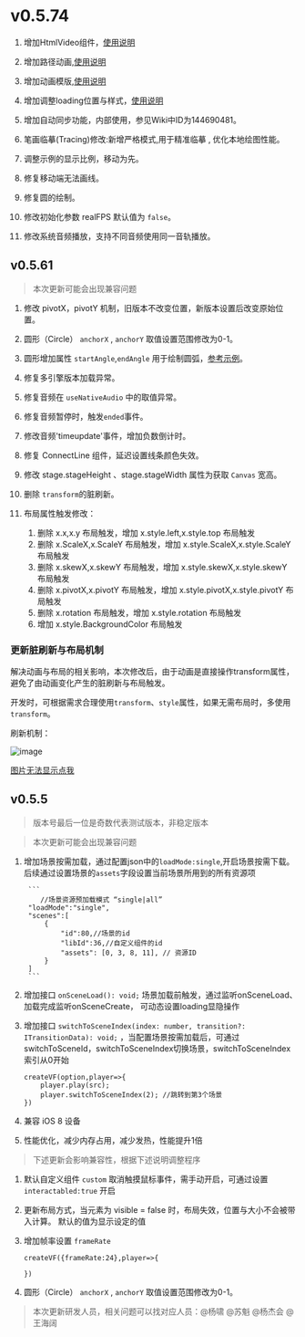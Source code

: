 # v0.5.74

1. 增加HtmlVideo组件，[使用说明](https://vipkid-edu.github.io/vf-docs/gui/video.html#%E5%B1%9E%E6%80%A7)

1. 增加路径动画,[使用说明](https://vipkid-edu.github.io/vf-docs/handbook/animation.html#%E8%B7%AF%E5%BE%84%E5%8A%A8%E7%94%BB)

1. 增加动画模版,[使用说明](https://vipkid-edu.github.io/vf-docs/handbook/animation.html#%E5%8A%A8%E7%94%BB%E6%A8%A1%E6%9D%BF)

1. 增加调整loading位置与样式，[使用说明](https://vipkid-edu.github.io/vf-docs/handbook/option.html#loading)

1. 增加自动同步功能，内部使用，参见Wiki中ID为144690481。

1. 笔画临摹(Tracing)修改:新增严格模式,用于精准临摹 , 优化本地绘图性能。

1. 调整示例的显示比例，移动为先。

1. 修复移动端无法画线。

1. 修复圆的绘制。

1. 修改初始化参数 realFPS 默认值为 `false`。

1. 修改系统音频播放，支持不同音频使用同一音轨播放。

## v0.5.61

> 本次更新可能会出现兼容问题

1. 修改 pivotX，pivotY 机制，旧版本不改变位置，新版本设置后改变原始位置。
1. 圆形（Circle） `anchorX` , `anchorY` 取值设置范围修改为0-1。
1. 圆形增加属性 `startAngle`,`endAngle` 用于绘制圆弧，[参考示例](https://vipkid-edu.github.io/vf-docs/gui/circle.html#%E7%A4%BA%E4%BE%8B)。
1. 修复多引擎版本加载异常。
1. 修复音频在 `useNativeAudio` 中的取值异常。
1. 修复音频暂停时，触发`ended`事件。
1. 修改音频'timeupdate'事件，增加负数倒计时。
1. 修复 ConnectLine 组件，延迟设置线条颜色失效。
1. 修改 stage.stageHeight 、stage.stageWidth 属性为获取 `Canvas` 宽高。
1. 删除 `transform`的脏刷新。

1. 布局属性触发修改：
    1. 删除 x.x,x.y 布局触发，增加 x.style.left,x.style.top 布局触发
    1. 删除 x.ScaleX,x.ScaleY 布局触发，增加 x.style.ScaleX,x.style.ScaleY 布局触发
    1. 删除 x.skewX,x.skewY 布局触发，增加 x.style.skewX,x.style.skewY 布局触发
    1. 删除 x.pivotX,x.pivotY 布局触发，增加 x.style.pivotX,x.style.pivotY 布局触发
    1. 删除 x.rotation 布局触发，增加 x.style.rotation 布局触发
    1. 增加 x.style.BackgroundColor 布局触发

### 更新脏刷新与布局机制
解决动画与布局的相关影响，本次修改后，由于动画是直接操作transform属性，避免了由动画变化产生的脏刷新与布局触发。

开发时，可根据需求合理使用`transform`、`style`属性，如果无需布局时，多使用`transform`。

刷新机制：

![image](https://vipkid-edu.github.io/vf-docs/assets/img/001.395e4dd8.png)

[图片无法显示点我](https://vipkid-edu.github.io/vf-docs/assets/img/001.395e4dd8.png)


## v0.5.5

> 版本号最后一位是奇数代表测试版本，非稳定版本

> 本次更新可能会出现兼容问题

1. 增加场景按需加载，通过配置json中的`loadMode:single`,开启场景按需下载。 后续通过设置场景的`assets`字段设置当前场景所用到的所有资源项

        ```
           //场景资源预加载模式 “single|all”
        "loadMode":"single",
        "scenes":[
            {
                "id":80,//场景的id
                "libId":36,//自定义组件的id
                "assets": [0, 3, 8, 11], // 资源ID
            }
        ]
        ```

1. 增加接口 `onSceneLoad(): void;` 场景加载前触发，通过监听onSceneLoad、加载完成监听onSceneCreate， 可动态设置loading显隐操作

1. 增加接口 `switchToSceneIndex(index: number, transition?: ITransitionData): void;` ，当配置场景按需加载后，可通过switchToSceneId，switchToSceneIndex切换场景，switchToSceneIndex索引从0开始

    ```
    createVF(option,player=>{
        player.play(src);
        player.switchToSceneIndex(2); //跳转到第3个场景
    })

    ```

1. 兼容 iOS 8 设备

1. 性能优化，减少内存占用，减少发热，性能提升1倍

> 下述更新会影响兼容性，根据下述说明调整程序

1. 默认自定义组件 `custom` 取消触摸鼠标事件，需手动开启，可通过设置 `interactabled:true` 开启

1. 更新布局方式，当元素为 visible = false 时，布局失效，位置与大小不会被带入计算。 默认的值为显示设定的值


1. 增加帧率设置 `frameRate`

    ```
    createVF({frameRate:24},player=>{

    })

    ```
1. 圆形（Circle） `anchorX` , `anchorY` 取值设置范围修改为0-1。


> 本次更新研发人员，相关问题可以找对应人员：@杨啸 @苏魁 @杨杰会 @王海阔
